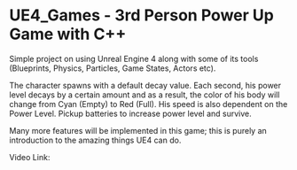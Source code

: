 # UE4_Games - 3rd Person Power Up Game with C++

Simple project on using Unreal Engine 4 along with some of its tools (Blueprints, Physics, Particles, Game States, Actors etc).

The character spawns with a default decay value. Each second, his power level decays by a certain amount and as a result, the color of his body will change from Cyan (Empty) to Red (Full). His speed is also dependent on the Power Level.
Pickup batteries to increase power level and survive.

Many more features will be implemented in this game; this is purely an introduction to the amazing things UE4 can do.

Video Link:

